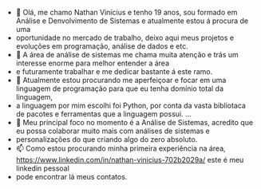 - 👋 Olá, me chamo Nathan Vinícius e tenho 19 anos, sou formado em Análise e Denvolvimento de Sistemas e atualmente estou á procura de uma
- oportunidade no mercado de trabalho, deixo aqui meus projetos e evoluções em programação, análise de dados e etc.
- 👀 A área de análise de sistemas me chama muita atenção e trás um interesse enorme para melhor entender a área
- e futuramente trabalhar e me dedicar bastante á este ramo.
- 🌱 Atualmente estou procurando me aperfeiçoar e focar em uma linguagem de programação para que eu tenha domínio total da linguagem,
- a linguagem por mim escolhi foi Python, por conta da vasta bibliotaca de pacotes e ferramentas que a linguagem possui. ...
- 💞️ Meu principal foco no momento é a Análise de Sistemas, acredito que eu possa colaborar muito mais com análises de sistemas e
- personalizações do que criando algo do zero absoluto.
- 📫 Como estou procurando minha primeira experiência na área, https://www.linkedin.com/in/nathan-vinicius-702b2029a/ este é meu linkedin pessoal
- pode encontrar lá meus contatos.
